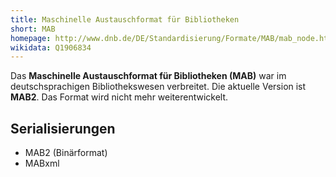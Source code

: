 ```yaml
---
title: Maschinelle Austauschformat für Bibliotheken
short: MAB
homepage: http://www.dnb.de/DE/Standardisierung/Formate/MAB/mab_node.html
wikidata: Q1906834
---
```


Das **Maschinelle Austauschformat für Bibliotheken (MAB)** war im
deutschsprachigen Bibliothekswesen verbreitet. Die aktuelle Version ist
**MAB2**. Das Format wird nicht mehr weiterentwickelt.

## Serialisierungen

* MAB2 (Binärformat)
* MABxml
